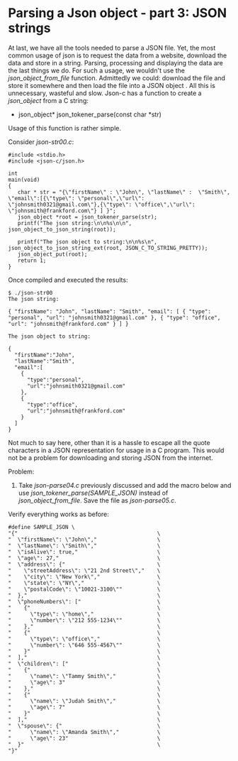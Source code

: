 # Parsing a Json object - part 3: JSON strings

At last, we have all the tools needed to parse a JSON file. Yet, the most common usage of json is to request the data from a website, download the data and  store in a string.  Parsing, processing and displaying the data are the last things we do. For such a usage, we wouldn't use the _*json\_object\_from\_file*_ function. Admittedly we could: download the file and store it somewhere and then load the file into a JSON object . All this is unnecessary, wasteful and slow. Json-c has a function to create a _*json\_object*_ from a C string:

- json_object* json_tokener_parse(const char *str) 

Usage of this function is rather simple.

Consider _*json-str00.c*_:

```
#include <stdio.h>
#include <json-c/json.h>

int 
main(void)
{
   char * str = "{\"firstName\" : \"John\", \"lastName\" :  \"Smith\", \"email\":[{\"type\": \"personal\",\"url\": \"johnsmith0321@gmail.com\"},{\"type\": \"office\",\"url\": \"johnsmith@frankford.com\"} ] }";
   json_object *root = json_tokener_parse(str);
   printf("The json string:\n\n%s\n\n", json_object_to_json_string(root));
   
   printf("The json object to string:\n\n%s\n", json_object_to_json_string_ext(root, JSON_C_TO_STRING_PRETTY));
   json_object_put(root);
   return 1;
}

```

Once compiled and executed the results:

```
$ ./json-str00 
The json string:

{ "firstName": "John", "lastName": "Smith", "email": [ { "type": "personal", "url": "johnsmith0321@gmail.com" }, { "type": "office", "url": "johnsmith@frankford.com" } ] }

The json object to string:

{
  "firstName":"John",
  "lastName":"Smith",
  "email":[
    {
      "type":"personal",
      "url":"johnsmith0321@gmail.com"
    },
    {
      "type":"office",
      "url":"johnsmith@frankford.com"
    }
  ]
}

```

Not much to say here, other than it is a hassle to escape all the quote characters in a JSON representation for usage in a C program. This would not be a problem for downloading and storing JSON from the internet.

Problem:

1. Take _*json-parse04.c*_ previously discussed and add the macro below and use _*json\_tokener\_parse(SAMPLE_JSON)*_ instead of _*json\_object\_from_file*_. Save the file as _*json-parse05.c*_.

Verify everything works as before:

```
#define SAMPLE_JSON \
"{"                                            \
"  \"firstName\": \"John\","                   \
"  \"lastName\": \"Smith\","                   \
"  \"isAlive\": true,"                         \
"  \"age\": 27,"                               \
"  \"address\": {"                             \
"    \"streetAddress\": \"21 2nd Street\","    \
"    \"city\": \"New York\","                  \
"    \"state\": \"NY\","                       \
"    \"postalCode\": \"10021-3100\""           \
"  },"                                         \
"  \"phoneNumbers\": ["                        \
"    {"                                        \
"      \"type\": \"home\","                    \
"      \"number\": \"212 555-1234\""           \
"    },"                                       \
"    {"                                        \
"      \"type\": \"office\","                  \
"      \"number\": \"646 555-4567\""           \
"    }"                                        \
"  ],"                                         \
"  \"children\": ["                            \
"    {"                                        \
"      \"name\": \"Tammy Smith\","             \
"      \"age\": 3"                             \
"    },"                                       \
"    {"                                        \
"      \"name\": \"Judah Smith\","             \
"      \"age\": 7"                             \
"    }"                                        \
"  ],"                                         \
"  \"spouse\": {"                              \
"      \"name\": \"Amanda Smith\","            \
"      \"age\": 23"                            \
"  }"                                          \
"}"
 
```

